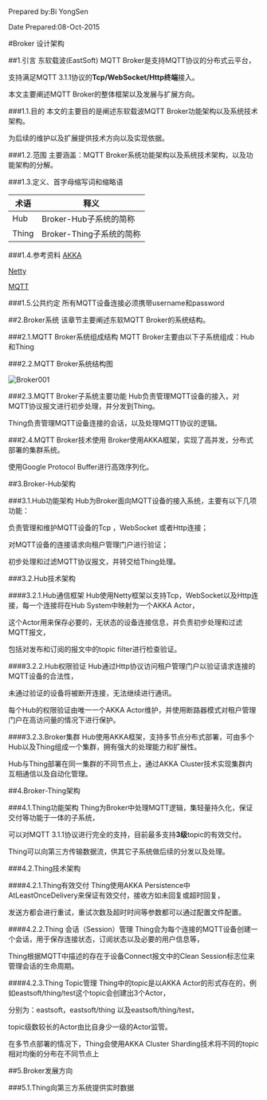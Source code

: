 Prepared by:Bi YongSen

Date Prepared:08-Oct-2015

#Broker 设计架构

##1.引言
东软载波(EastSoft) MQTT Broker是支持MQTT协议的分布式云平台，

支持满足MQTT 3.1.1协议的**Tcp/WebSocket/Http终端**接入。

本文主要阐述MQTT Broker的整体框架以及发展与扩展方向。

###1.1.目的
本文的主要目的是阐述东软载波MQTT Broker功能架构以及系统技术架构。

为后续的维护以及扩展提供技术方向以及实现依据。

###1.2.范围
主要涵盖：MQTT Broker系统功能架构以及系统技术架构，以及功能架构的分解。

###1.3.定义、首字母缩写词和缩略语

术语 | 释义
--- | ---
Hub    | Broker-Hub子系统的简称
Thing  | Broker-Thing子系统的简称

###1.4.参考资料
[AKKA](http://akka.io/)

[Netty](http://netty.io/)

[MQTT](http://mqtt.org/)

###1.5.公共约定
所有MQTT设备连接必须携带username和password

##2.Broker系统
该章节主要阐述东软MQTT Broker的系统结构。

###2.1.MQTT Broker系统组成结构
MQTT Broker主要由以下子系统组成：Hub和Thing

###2.2.MQTT Broker系统结构图

![Broker001](/Broker001.png)

###2.3.MQTT Broker子系统主要功能
Hub负责管理MQTT设备的接入，对MQTT协议报文进行初步处理，并分发到Thing。

Thing负责管理MQTT设备连接的会话，以及处理MQTT协议的逻辑。

###2.4.MQTT Broker技术使用
Broker使用AKKA框架，实现了高并发，分布式部署的集群系统。

使用Google Protocol Buffer进行高效序列化。

##3.Broker-Hub架构

###3.1.Hub功能架构
Hub为Broker面向MQTT设备的接入系统，主要有以下几项功能：

负责管理和维护MQTT设备的Tcp ，WebSocket 或者Http连接；

对MQTT设备的连接请求向租户管理门户进行验证；

初步处理和过滤MQTT协议报文，并转交给Thing处理。

###3.2.Hub技术架构

####3.2.1.Hub通信框架
Hub使用Netty框架以支持Tcp，WebSocket以及Http连接，每一个连接将在Hub System中映射为一个AKKA Actor，

这个Actor用来保存必要的，无状态的设备连接信息，并负责初步处理和过滤MQTT报文，

包括对发布和订阅的报文中的topic filter进行检查验证。

####3.2.2.Hub权限验证
Hub通过Http协议访问租户管理门户以验证请求连接的MQTT设备的合法性，

未通过验证的设备将被断开连接，无法继续进行通讯。

每个Hub的权限验证由唯一一个AKKA Actor维护，并使用断路器模式对租户管理门户在高访问量的情况下进行保护。

####3.2.3.Broker集群
Hub使用AKKA框架，支持多节点分布式部署，可由多个Hub以及Thing组成一个集群，拥有强大的处理能力和扩展性。

Hub与Thing部署在同一集群的不同节点上，通过AKKA Cluster技术实现集群内互相通信以及自动化管理。

##4.Broker-Thing架构

###4.1.Thing功能架构
Thing为Broker中处理MQTT逻辑，集轻量持久化，保证交付等功能于一体的子系统，

可以对MQTT 3.1.1协议进行完全的支持，目前最多支持**3级**topic的有效交付。

Thing可以向第三方传输数据流，供其它子系统做后续的分发以及处理。

###4.2.Thing技术架构

####4.2.1.Thing有效交付
Thing使用AKKA Persistence中AtLeastOnceDelivery来保证有效交付，接收方如未回复或超时回复，

发送方都会进行重试，重试次数及超时时间等参数都可以通过配置文件配置。

####4.2.2.Thing 会话（Session）管理
Thing会为每个连接的MQTT设备创建一个会话，用于保存连接状态，订阅状态以及必要的用户信息等，

Thing根据MQTT中描述的存在于设备Connect报文中的Clean Session标志位来管理会话的生命周期。

####4.2.3.Thing Topic管理
Thing中的topic是以AKKA Actor的形式存在的，例如eastsoft/thing/test这个topic会创建出3个Actor，

分别为：eastsoft，eastsoft/thing 以及eastsoft/thing/test，

topic级数较长的Actor由比自身少一级的Actor监管。

在多节点部署的情况下，Thing会使用AKKA Cluster Sharding技术将不同的topic相对均衡的分布在不同节点上

##5.Broker发展方向

###5.1.Thing向第三方系统提供实时数据


